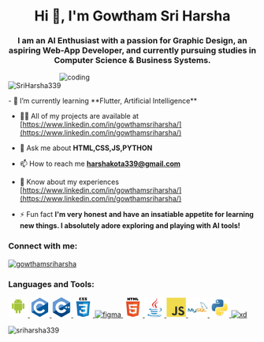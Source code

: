 <h1 align="center">Hi 👋, I'm Gowtham Sri Harsha</h1>
<h3 align="center">I am an AI Enthusiast with a passion for Graphic Design, an aspiring Web-App Developer, and currently pursuing studies in Computer Science & Business Systems.</h3>
<img align="right" alt="coding" width="400" src="https://user-images.githubusercontent.com/74038190/212749443-0810e511-4f46-4492-96aa-3c110d7bc41a.gif"
- 🔭 I’m currently working on **ITBi-RVR&JC APP UI&UX Design**
<p align="left"> <img src="https://komarev.com/ghpvc/?username=SriHarsha339&label=Profile%20views&color=0e75b6&style=flat" alt="SriHarsha339" /> </p>
- 🌱 I’m currently learning **Flutter, Artificial Intelligence**

- 👨‍💻 All of my projects are available at [https://www.linkedin.com/in/gowthamsriharsha/](https://www.linkedin.com/in/gowthamsriharsha/)

- 💬 Ask me about **HTML,CSS,JS,PYTHON**

- 📫 How to reach me **harshakota339@gmail.com**

- 📄 Know about my experiences [https://www.linkedin.com/in/gowthamsriharsha/](https://www.linkedin.com/in/gowthamsriharsha/)

- ⚡ Fun fact **I'm very honest and have an insatiable appetite for learning new things. I absolutely adore exploring and playing with AI tools!**

<h3 align="left">Connect with me:</h3>
<p align="left">
<a href="https://linkedin.com/in/gowthamsriharsha" target="blank"><img align="center" src="https://raw.githubusercontent.com/rahuldkjain/github-profile-readme-generator/master/src/images/icons/Social/linked-in-alt.svg" alt="gowthamsriharsha" height="30" width="40" /></a>
</p>

<h3 align="left">Languages and Tools:</h3>
<p align="left"> <a href="https://developer.android.com" target="_blank" rel="noreferrer"> <img src="https://raw.githubusercontent.com/devicons/devicon/master/icons/android/android-original-wordmark.svg" alt="android" width="40" height="40"/> </a> <a href="https://www.cprogramming.com/" target="_blank" rel="noreferrer"> <img src="https://raw.githubusercontent.com/devicons/devicon/master/icons/c/c-original.svg" alt="c" width="40" height="40"/> </a> <a href="https://www.w3schools.com/cpp/" target="_blank" rel="noreferrer"> <img src="https://raw.githubusercontent.com/devicons/devicon/master/icons/cplusplus/cplusplus-original.svg" alt="cplusplus" width="40" height="40"/> </a> <a href="https://www.w3schools.com/css/" target="_blank" rel="noreferrer"> <img src="https://raw.githubusercontent.com/devicons/devicon/master/icons/css3/css3-original-wordmark.svg" alt="css3" width="40" height="40"/> </a> <a href="https://www.figma.com/" target="_blank" rel="noreferrer"> <img src="https://www.vectorlogo.zone/logos/figma/figma-icon.svg" alt="figma" width="40" height="40"/> </a> <a href="https://www.w3.org/html/" target="_blank" rel="noreferrer"> <img src="https://raw.githubusercontent.com/devicons/devicon/master/icons/html5/html5-original-wordmark.svg" alt="html5" width="40" height="40"/> </a> <a href="https://www.java.com" target="_blank" rel="noreferrer"> <img src="https://raw.githubusercontent.com/devicons/devicon/master/icons/java/java-original.svg" alt="java" width="40" height="40"/> </a> <a href="https://developer.mozilla.org/en-US/docs/Web/JavaScript" target="_blank" rel="noreferrer"> <img src="https://raw.githubusercontent.com/devicons/devicon/master/icons/javascript/javascript-original.svg" alt="javascript" width="40" height="40"/> </a> <a href="https://www.mysql.com/" target="_blank" rel="noreferrer"> <img src="https://raw.githubusercontent.com/devicons/devicon/master/icons/mysql/mysql-original-wordmark.svg" alt="mysql" width="40" height="40"/> </a> <a href="https://www.python.org" target="_blank" rel="noreferrer"> <img src="https://raw.githubusercontent.com/devicons/devicon/master/icons/python/python-original.svg" alt="python" width="40" height="40"/> </a> <a href="https://www.adobe.com/products/xd.html" target="_blank" rel="noreferrer"> <img src="https://cdn.worldvectorlogo.com/logos/adobe-xd.svg" alt="xd" width="40" height="40"/> </a> </p>

<p><img align="center" src="https://github-readme-stats.vercel.app/api/top-langs?username=sriharsha339&show_icons=true&locale=en&layout=compact" alt="sriharsha339" /></p>
